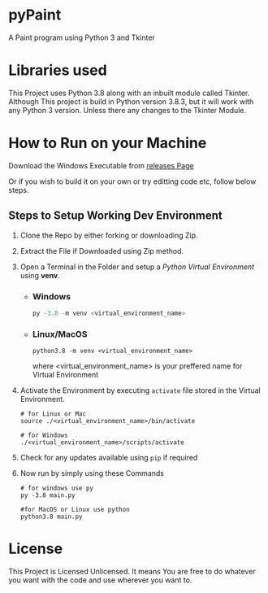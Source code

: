 # pyPaint

A Paint program using Python 3 and Tkinter

# Libraries used

This Project uses Python 3.8 along with an inbuilt module called Tkinter. Although This project is build in Python version 3.8.3, but it will work with any Python 3 version. Unless there any changes to the Tkinter Module.

# How to Run on your Machine

Download the Windows Executable from [releases Page](https://github.com/wrench1815/pyPaint/releases)

Or if you wish to build it on your own or try editting code etc, follow below steps.

## Steps to Setup Working Dev Environment

1. Clone the Repo by either forking or downloading Zip.
2. Extract the File if Downloaded using Zip method.
3. Open a Terminal in the Folder and setup a _Python Virtual Environment_ using **venv**.

   - ### Windows

     ```powershell
     py -3.8 -m venv <virtual_environment_name>
     ```

   - ### Linux/MacOS

     ```shell
     python3.8 -m venv <virtual_environment_name>
     ```

     where &lt;virtual_environment_name&gt; is your preffered name for Virtual Environment

4. Activate the Environment by executing `activate` file stored in the Virtual Environment.

   ```shell
   # for Linux or Mac
   source ./<virtual_environment_name>/bin/activate

   # for Windows
   ./<virtual_environment_name>/scripts/activate
   ```

5. Check for any updates available using `pip` if required
6. Now run by simply using these Commands

   ```shell
   # for windows use py
   py -3.8 main.py

   #for MacOS or Linux use python
   python3.8 main.py
   ```

# License

This Project is Licensed Unlicensed. It means You are free to do whatever you want with the code and use wherever you want to.
